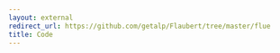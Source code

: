 ```yaml
---
layout: external
redirect_url: https://github.com/getalp/Flaubert/tree/master/flue
title: Code 
---
```

